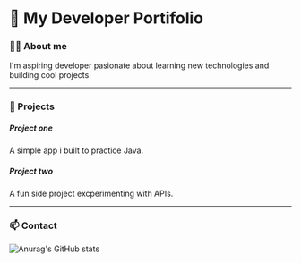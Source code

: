 # 🌟 My Developer Portifolio 

### 🤵🏻 About me 
I'm aspiring developer pasionate about learning new technologies and building cool projects.

---

### 🚀 Projects 

##### **Project one** 
A simple app i built to practice Java.

##### **Project two** 
A fun side project excperimenting with APIs.

---
### 📫 Contact

![Anurag's GitHub stats](https://github-readme-stats.vercel.app/api?username=joaopaulo-BDev&&show_icons=true&theme=dark)


